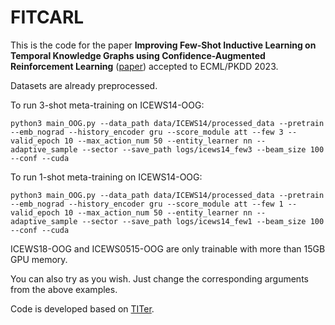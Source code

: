 # FITCARL

This is the code for the paper **Improving Few-Shot Inductive Learning on Temporal Knowledge Graphs using Confidence-Augmented Reinforcement Learning** ([paper](https://arxiv.org/abs/2304.00613)) accepted to ECML/PKDD 2023. 

Datasets are already preprocessed.

To run 3-shot meta-training on ICEWS14-OOG:

```
python3 main_OOG.py --data_path data/ICEWS14/processed_data --pretrain --emb_nograd --history_encoder gru --score_module att --few 3 --valid_epoch 10 --max_action_num 50 --entity_learner nn --adaptive_sample --sector --save_path logs/icews14_few3 --beam_size 100 --conf --cuda
```

To run 1-shot meta-training on ICEWS14-OOG:

```
python3 main_OOG.py --data_path data/ICEWS14/processed_data --pretrain --emb_nograd --history_encoder gru --score_module att --few 1 --valid_epoch 10 --max_action_num 50 --entity_learner nn --adaptive_sample --sector --save_path logs/icews14_few1 --beam_size 100 --conf --cuda
```

ICEWS18-OOG and ICEWS0515-OOG are only trainable with more than 15GB GPU memory. 

You can also try as you wish. Just change the corresponding arguments from the above examples.

Code is developed based on [TITer](https://github.com/JHL-HUST/TITer/).

